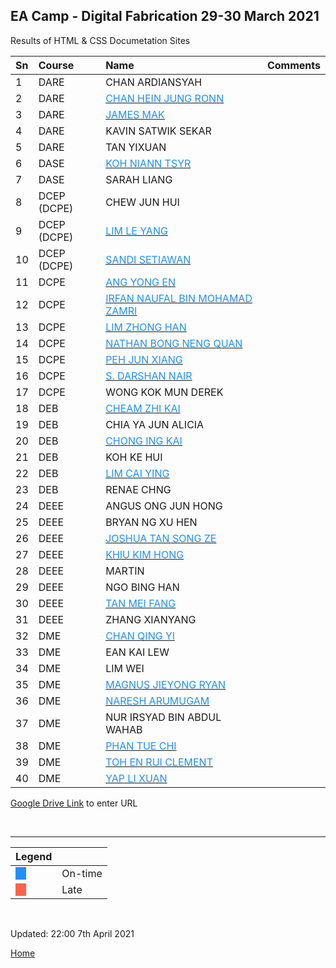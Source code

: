 
## EA Camp - Digital Fabrication 29-30 March 2021

Results of HTML & CSS Documetation Sites

|Sn   |Course     |Name            |Comments  |
|:----|:----------|:---------------|:----------|
|1  |DARE           |CHAN ARDIANSYAH     | |
|2  |DARE           |[<span style="color:dodgerblue">CHAN HEIN JUNG RONN](https://chjronn.github.io/engacad/index.html)</span> | |
|3  |DARE           |[<span style="color:dodgerblue">JAMES MAK](https://thejameshimself.github.io/engacad/)</span> | |
|4  |DARE           |KAVIN SATWIK SEKAR  | |
|5  |DARE           |TAN YIXUAN  | |
|6  |DASE           |[<span style="color:dodgerblue">KOH NIANN TSYR](https://kohnt.github.io/MyPortfolio/)</span> | |
|7  |DASE           |SARAH LIANG     | |
|8  |DCEP (DCPE)    |CHEW JUN HUI    | |
|9  |DCEP (DCPE)    |[<span style="color:dodgerblue">LIM LE YANG](https://stevelimly.github.io/engacad/)</span> | |
|10 |DCEP (DCPE)    |[<span style="color:dodgerblue">SANDI SETIAWAN](https://setiawansandi.github.io/engacad)</span> | |
|11 |DCPE           |[<span style="color:dodgerblue">ANG YONG EN](https://angyongen.github.io/engacad/)</span> | |
|12 |DCPE           |[<span style="color:dodgerblue">IRFAN NAUFAL BIN MOHAMAD ZAMRI](https://nauvlink.github.io/engacad/)</span> | |
|13 |DCPE           |[<span style="color:dodgerblue">LIM ZHONG HAN](https://limzhan.github.io/engacad/)</span> | |
|14 |DCPE           |[<span style="color:dodgerblue">NATHAN BONG NENG QUAN](https://nathanbbeg.github.io/engacad/)</span> | |
|15 |DCPE           |[<span style="color:dodgerblue">PEH JUN XIANG](https://pehjx.github.io/engacad)</span> | |
|16 |DCPE           |[<span style="color:dodgerblue">S. DARSHAN NAIR](https://nairdash.github.io/engacad/)</span> | |
|17 |DCPE           |WONG KOK MUN DEREK  | |
|18 |DEB            |[<span style="color:dodgerblue">CHEAM ZHI KAI](https://zhikai184.github.io/engacad/)</span> | |
|19 |DEB            |CHIA YA JUN ALICIA  | |
|20 |DEB            |[<span style="color:dodgerblue">CHONG ING KAI](https://ingkai.github.io/engacad/index.html)</span> | |
|21 |DEB            |KOH KE HUI  | |
|22 |DEB            |[<span style="color:dodgerblue">LIM CAI YING](https://lim-cy.github.io/engacad/)</span> | |
|23 |DEB            |RENAE CHNG  | |
|24 |DEEE           |ANGUS ONG JUN HONG  | |
|25 |DEEE           |BRYAN NG XU HEN     | |
|26 |DEEE           |[<span style="color:dodgerblue">JOSHUA TAN SONG ZE](https://joshuatsz.github.io/engacad/)</span> | |
|27 |DEEE           |[<span style="color:dodgerblue">KHIU KIM HONG](https://khkhiu.github.io/categories/#engineering-academy)</span> | |
|28 |DEEE           |MARTIN  | |
|29 |DEEE           |NGO BING HAN    | |
|30 |DEEE           |[<span style="color:dodgerblue">TAN MEI FANG ](https://tommyzzzhang.github.io/engacad/)</span> | |
|31 |DEEE           |ZHANG XIANYANG  | |
|32 |DME            |[<span style="color:dodgerblue">CHAN QING YI](https://bbmaxafk.github.io/engacad/)</span> | |
|33 |DME            |EAN KAI LEW     | |
|34 |DME            |LIM WEI     | |
|35 |DME            |[<span style="color:dodgerblue">MAGNUS JIEYONG RYAN](https://magnusjr.github.io/engacad/)</span> | |
|36 |DME            |[<span style="color:dodgerblue">NARESH ARUMUGAM](https://nareshh03.github.io/engacad.html/index.html)</span> | |
|37 |DME            |NUR IRSYAD BIN ABDUL WAHAB  | |
|38 |DME            |[<span style="color:dodgerblue">PHAN TUE CHI](https://phancl.github.io/engacad/)</span> | |
|39 |DME            |[<span style="color:dodgerblue">TOH EN RUI CLEMENT](https://clementtoh.github.io/engacad.html/)</span> | |
|40 |DME            |[<span style="color:dodgerblue">YAP LI XUAN](https://yaplx.github.io/engacad/)</span> | |

[Google Drive Link](https://tinyurl/ea210329) to enter URL

&nbsp;

----

|Legend  |       |
|------  |------ |
|<span style="background-color:dodgerblue">&nbsp;&nbsp;&nbsp;&nbsp;</span> | On-time |
|<span style="background-color:tomato">&nbsp;&nbsp;&nbsp;&nbsp;</span> | Late |


&nbsp;

Updated: 22:00 7th April 2021

[Home](https://rdorville.github.io/digfab)